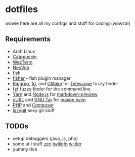 # dotfiles
wowie here are all my configs and stuff for coding (wowza!)

## Requirements
- Arch Linux
- [Catppuccin](https://github.com/catppuccin/catppuccin)
- [WezTerm](https://wezfurlong.org/wezterm/index.html)
- [NeoVim](https://neovim.io/)
- [fish](https://fishshell.com/)
- [fisher](https://github.com/jorgebucaran/fisher) - fish plugin manager
- [Ripgrep](https://github.com/BurntSushi/ripgrep), [fd](https://github.com/sharkdp/fd), and [CMake](https://cmake.org/) for [Telescope](https://github.com/nvim-telescope/telescope.nvim) fuzzy finder
- [fzf](https://github.com/junegunn/fzf) fuzzy finder for the command line
- [Yarn](https://v3.yarnpkg.com/) and [Node.js](https://nodejs.org/) for [markdown-preview](https://github.com/iamcco/markdown-preview.nvim)
- [cURL](https://curl.se/windows/) and [GNU Tar](https://www.gnu.org/software/tar/) for [mason.nvim](https://github.com/williamboman/mason.nvim)
- [PHP](https://www.php.net/) and [Composer](https://getcomposer.org/)
- [lazygit](https://github.com/wslutilities/wslu) sexy git stuff

## TODOs
- setup debuggers (java, js, php)
- some util stuff [zen](https://github.com/folke/zen-mode.nvim) [twilight](https://github.com/folke/twilight.nvim) [wilder](https://github.com/gelguy/wilder.nvim)
- yummy rice
